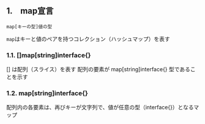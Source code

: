 
## 1.　map宣言
```
map[キーの型]値の型
```

`map`はキーと値のペアを持つコレクション（ハッシュマップ）を表す

### 1.1. []map[string]interface{}
[] は配列（スライス）を表す
配列の要素が map[string]interface{} 型であることを示す

### 1.2. map[string]interface{}
配列内の各要素は、再びキーが文字列で、値が任意の型（interface{}）となるマップ
